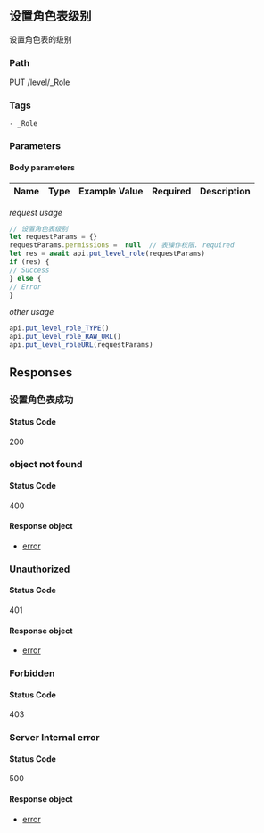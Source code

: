 ## 设置角色表级别

设置角色表的级别
### Path
PUT /level/_Role

### Tags
    - _Role
### Parameters


#### Body parameters

| Name | Type | Example Value | Required | Description |
| ---- | ---- | ------------- | -------- | ----------- |
*request usage*
```javascript
// 设置角色表级别
let requestParams = {}
requestParams.permissions =  null  // 表操作权限. required
let res = await api.put_level_role(requestParams)
if (res) {
// Success
} else {
// Error
}
```
*other usage*
```javascript
api.put_level_role_TYPE()
api.put_level_role_RAW_URL()
api.put_level_roleURL(requestParams)
```

## Responses
### 设置角色表成功

#### Status Code
200



### object not found

#### Status Code
400


#### Response object
* [error](../models/error.md)

### Unauthorized

#### Status Code
401


#### Response object
* [error](../models/error.md)

### Forbidden

#### Status Code
403



### Server Internal error

#### Status Code
500


#### Response object
* [error](../models/error.md)

